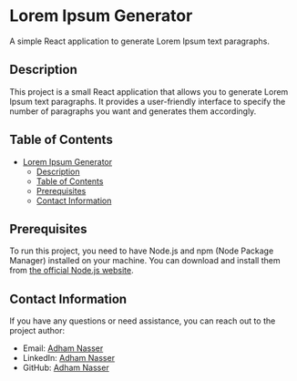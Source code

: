 # Lorem Ipsum Generator

A simple React application to generate Lorem Ipsum text paragraphs.

## Description

This project is a small React application that allows you to generate Lorem Ipsum text paragraphs. It provides a user-friendly interface to specify the number of paragraphs you want and generates them accordingly.

## Table of Contents
- [Lorem Ipsum Generator](#lorem-ipsum-generator)
  - [Description](#description)
  - [Table of Contents](#table-of-contents)
  - [Prerequisites](#prerequisites)
  - [Contact Information](#contact-information)

## Prerequisites

To run this project, you need to have Node.js and npm (Node Package Manager) installed on your machine. You can download and install them from [the official Node.js website](https://nodejs.org/).

## Contact Information

If you have any questions or need assistance, you can reach out to the project author:

- Email: [Adham Nasser](mailto:adhamxiii@gmail.com)
- LinkedIn: [Adham Nasser](https://www.linkedin.com/in/adham-nasser-xiii/)
- GitHub: [Adham Nasser](https://github.com/Adham-XIII)
